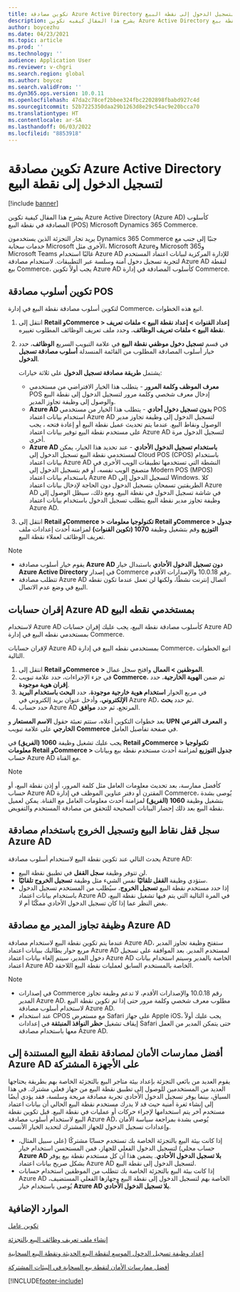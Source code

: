 ```yaml
---
title: تكوين مصادقة Azure Active Directory لتسجيل الدخول إلى نقطة البيع
description: يشرح هذا المقال كيفيه تكوين Azure Active Directory كأسلوب المصادقة في نقطة بيع Microsoft Dynamics 365 Commerce.
author: boycezhu
ms.date: 04/23/2021
ms.topic: article
ms.prod: ''
ms.technology: ''
audience: Application User
ms.reviewer: v-chgri
ms.search.region: global
ms.author: boycez
ms.search.validFrom: ''
ms.dyn365.ops.version: 10.0.11
ms.openlocfilehash: 47da2c78cef2bbee324fbc2202898fbabd927c4d
ms.sourcegitcommit: 52b7225350daa29b1263d8e29c54ac9e20bcca70
ms.translationtype: HT
ms.contentlocale: ar-SA
ms.lasthandoff: 06/03/2022
ms.locfileid: "8853918"
---
```

# <a name="configure-azure-active-directory-authentication-for-pos-sign-in"></a>تكوين مصادقة Azure Active Directory لتسجيل الدخول إلى نقطة البيع

[!include [banner](includes/banner.md)]

يشرح هذا المقال كيفية تكوين Azure Active Directory (Azure AD) كأسلوب المصادقة في نقطة البيع (POS) Microsoft Dynamics 365 Commerce.

يريد تجار التجزئة الذين يستخدمون Dynamics 365 Commerce جنبًا إلى جنب مع خدمات سحابة Microsoft الأخرى مثل، Microsoft Azureو Microsoft 365و Microsoft Teams غالبًا استخدام Azure AD للإدارة المركزية لبيانات اعتماد المستخدم لتجربة تسجيل دخول آمنة وسلسة عبر التطبيقات. لاستخدام مصادقة Azure AD لنقطة بيع Commerce، يجب أولاً تكوين Azure AD كأسلوب المصادقة في إدارة Commerce.

## <a name="configure-pos-authentication-method"></a>تكوين أسلوب مصادقة POS

لتكوين أسلوب مصادقة نقطة البيع في إدارة Commerce، اتبع هذه الخطوات.
    
1. انتقل إلى **Retail وCommerce \> إعداد القنوات \> إعداد نقطة البيع \> ملفات تعريف نقطة البيع \> ملفات تعريف الوظائف**، وحدد ملف تعريف الوظائف المطلوب تغييره.
1. في قسم **تسجيل دخول موظفي نقطة البيع** في علامة التبويب السريع **الوظائف**، حدد خيار أسلوب المصادقة المطلوب من القائمة المنسدلة **أسلوب مصادقة تسجيل الدخول**.

    يشتمل **طريقة مصادقة تسجيل الدخول** على ثلاثة خيارات:
    
    - **معرف الموظف وكلمة المرور** - يتطلب هذا الخيار الافتراضي من مستخدمي POS إدخال معرف شخصي وكلمة مرور لتسجيل الدخول إلى نقطة البيع والوصول إلى وظيفة تجاوز المدير.
    - **Azure AD بدون تسجيل دخول أحادي** - يتطلب هذا الخيار من مستخدمي POS استخدام بيانات اعتماد Azure AD لتسجيل الدخول إلى وظيفة تجاوز مدير الوصول ونقاط البيع. عندما يتم تحديث عميل نقطة البيع أو إعادة فتحه ، يجب على مستخدم نقطة البيع توفير بيانات اعتماد Azure AD لتسجيل الدخول مرة أخرى.
    - **Azure AD باستخدام تسجيل الدخول الأحادي** - عند تحديد هذا الخيار، يمكن لمستخدمي نقطة البيع تسجيل الدخول إلى Cloud POS (CPOS) باستخدام بيانات اعتماد Azure AD النشطة التي تستخدمها تطبيقات الويب الأخرى في متصفح الويب نفسه، أو قم بتسجيل الدخول إلى Modern POS (MPOS) باستخدام بيانات اعتماد Azure AD لتسجيل الدخول إلى Windows. كلا الطريقتين تسمحان بتسجيل الدخول دون الحاجة لإدخال بيانات اعتماد Azure AD في شاشة تسجيل الدخول في نقطة البيع. ومع ذلك، سيظل الوصول إلى وظيفة تجاوز مدير نقطة البيع يتطلب تسجيل الدخول باستخدام بيانات اعتماد Azure AD.

1. انتقل إلى **Retail وCommerce > تكنولوجيا معلومات Retail وCommerce > جدول التوزيع** وقم بتشغيل وظيفة **1070 (تكوين القنوات)** لمزامنة أحدث إعدادات ملف تعريف الوظائف لعملاء نقطة البيع.

> [!NOTE]
> - يقوم خيار أسلوب مصادقة **Azure AD دون تسجيل الدخول الأحادي** باستبدال خيار **Azure Active Directory** في إصدار Commerce رقم 10.0.18 والإصدارات الأقدم.
> - تتطلب مصادقة Azure AD اتصال إنترنت نشطًا، ولكنها لن تعمل عندما تكون نقطه البيع في وضع عدم الاتصال.

## <a name="associate-azure-ad-accounts-with-pos-users"></a>إقران حسابات Azure AD بمستخدمي نقطه البيع

لاستخدام Azure AD كأسلوب مصادقة نقطة البيع، يجب عليك إقران حسابات Azure AD بمستخدمي نقطه البيع في إدارة Commerce. 

لإقران حسابات Azure AD بمستخدمي نقطه البيع في إدارة Commerce، اتبع الخطوات التالية.
    
1. انتقل إلى **Retail وCommerce > الموظفين > العمال** وافتح سجل عمال.
1. في جزء الإجراءات، حدد علامة تبويب **Commerce**، ثم ضمن **الهوية الخارجية**، حدد **إقران هوية موجودة**. 
1. في مربع الحوار **استخدام هوية خارجية موجودة**، حدد **البحث باستخدام البريد الإلكتروني**، وأدخل عنوان بريد إلكتروني في Azure AD، ثم حدد **بحث**.
1. حدد حساب Azure AD المرتجع، ثم حدد **موافق**.

بعد خطوات التكوين أعلاه، ستتم تعبئة حقول **الاسم المستعار** و **UPN** و **المعرف الفرعي الخارجي** على علامة تبويب **Commerce** في صفحة تفاصيل العامل.

يجب عليك تشغيل وظيفة **1060 (الفريق)** في **Retail وCommerce > تكنولوجيا معلومات Retail وCommerce > جدول التوزيع** لمزامنة أحدث مستخدم نقطة بيع وبيانات حساب Azure AD مع القناة.

> [!NOTE]
> كأفضل ممارسة، بعد تحديث معلومات العامل مثل كلمة المرور، أو إذن نقطة البيع، أو حساب Azure AD المقترن أو دفتر عناوين الموظف في إدارة Commerce، يُوصى بشدة بتشغيل وظيفة **1060 (الفريق)** لمزامنة أحدث معلومات العامل مع القناة. يمكن لعميل نقطة البيع بعد ذلك إحضار البيانات الصحيحة للتحقق من مصادقة المستخدم والتفويض.

## <a name="pos-lock-register-and-sign-out-with-azure-ad-authentication"></a>سجل قفل نقاط البيع وتسجيل الخروج باستخدام مصادقة Azure AD

يحدث التالي عند تكوين نقطة البيع لاستخدام أسلوب مصادقة Azure AD:

- لن تتوفر وظيفة **سجل القفل** في تطبيق نقطة البيع. 
- ستؤدي وظيفة **القفل تلقائيًا** نفس الشيء مثل وظيفة **تسجيل الخروج تلقائيًا**.
- إذا حدد مستخدم نقطة البيع **تسجيل الخروج**، سيُطلب من المستخدم تسجيل الدخول باستخدام بيانات اعتماد Azure AD في المرة التالية التي يتم فيها تشغيل نقطة البيع، بغض النظر عما إذا كان تسجيل الدخول الأحادي ممكّنًا أم لا.

## <a name="manager-override-functionality-with-azure-ad-authentication"></a>وظيفة تجاوز المدير مع مصادقة Azure AD

عندما يتم تكوين نقطة البيع لاستخدام مصادقة Azure AD، ستفتح وظيفة تجاوز المدير مربع حوار يطالبك ببيانات اعتماد Azure AD لمستخدم المدير. بعد الموافقة على تسجيل دخول المدير، سيتم إلغاء بيانات اعتماد Azure AD الخاصة بالمدير وسيتم استخدام بيانات اعتماد Azure AD الخاصة بالمستخدم السابق لعمليات نقطة البيع اللاحقة.

> [!NOTE]
> - في إصدارات Commerce رقم 10.0.18 والإصدارات الأقدم، لا تدعم وظيفة تجاوز المدير Azure AD. مطلوب معرف شخصي وكلمة مرور حتى إذا تم تكوين نقطة البيع لاستخدام أسلوب مصادقة Azure AD.
> - عند استخدام CPOS مع مستعرض Safari على جهاز Apple iOS، يجب عليك أولاً إيقاف تشغيل **حظر النوافذ المنبثقة** في إعدادات Safari حتى يتمكن المدير من العمل معها باستخدام مصادقة Azure AD. 

## <a name="security-best-practices-for-azure-ad-based-pos-authentication-on-shared-devices"></a>أفضل ممارسات الأمان لمصادقة نقطة البيع المستندة إلى Azure AD على الأجهزة المشتركة

يقوم العديد من بائعي التجزئة بإعداد بيئة متاجر البيع بالتجزئة الخاصة بهم بطريقة يحتاجها العديد من المستخدمين للوصول إلى تطبيق نقطة البيع من جهاز فعلي مشترك. في هذا السياق، بينما يوفر تسجيل الدخول الأحادي تجربة مصادقة مريحة وسلسة، فقد يؤدي أيضًا إلى إنشاء ثغرة أمنية حيث قد لا يدرك مستخدم نقطة البيع الحالي أن بيانات اعتماد مستخدم آخر يتم استخدامها لإجراء حركات أو عمليات في نقطة البيع. قبل تكوين نقطة البيع لاستخدام أسلوب مصادقة Azure AD، يُوصى بشدة بمراجعة سياسة الأمان وإعدادات تسجيل الدخول للجهاز المشترك لتحديد الخيار الأنسب.

- إذا كانت بيئة البيع بالتجزئة الخاصة بك تستخدم حسابًا مشتركًا (على سبيل المثال، حساب محلي) لتسجيل الدخول الفعلي للجهاز، فمن المستحسن استخدام خيار **Azure AD بلا تسجيل الدخول الأحادي**. يضمن هذا أن كل مستخدم نقطة بيع يوفر بشكل صريح بيانات اعتماد Azure AD لتسجيل الدخول إلى نقطة البيع.
- إذا كانت بيئة البيع بالتجزئة الخاصة بك تتطلب من الموظفين استخدام حسابات Azure AD الخاصة بهم لتسجيل الدخول إلى نقطة البيع وجهازها الفعلي المستضيف، يُوصى باستخدام خيار **Azure AD بلا تسجيل الدخول الأحادي**.

## <a name="additional-resources"></a>الموارد الإضافية

[ تكوين عامل](tasks/worker.md)

[إنشاء ملف تعريف وظائف البيع بالتجزئة](retail-functionality-profile.md)


[إعداد وظيفة تسجيل الدخول الموسع لنقطة البيع الحديثة ونقطة البيع السحابية](extended-logon.md)

[أفضل ممارسات الأمان لنقطة بيع السحابة في البيئات المشتركة](dev-itpro/secure-retail-cloud-pos.md)



[!INCLUDE[footer-include](../includes/footer-banner.md)]
